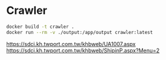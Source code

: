 # Crawler

```bash
docker build -t crawler .
docker run --rm -v ./output:/app/output crawler:latest
```

https://sdci.kh.twport.com.tw/khbweb/UA1007.aspx
https://sdci.kh.twport.com.tw/khbweb/ShipinP.aspx?Menu=2